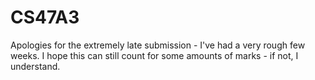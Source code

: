 # CS47A3

Apologies for the extremely late submission - I've had a very rough few weeks. I hope this can still count for some amounts of marks - if not, I understand.

